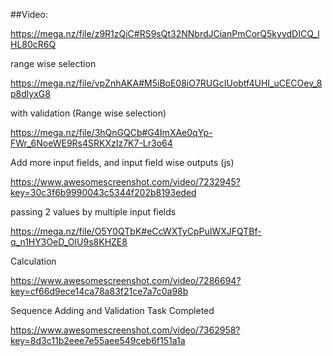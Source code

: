 ##Video: 

https://mega.nz/file/z9R1zQiC#RS9sQt32NNbrdJCianPmCorQ5kyvdDICQ_lHL80cR6Q

range wise selection

https://mega.nz/file/vpZnhAKA#M5iBoE08iO7RUGcIUobtf4UHI_uCECOev_8p8dlyxG8

with validation (Range wise selection)

https://mega.nz/file/3hQnGQCb#G4ImXAe0qYp-FWr_6NoeWE9Rs4SRKXzIz7K7-Lr3o64

Add more input fields, and input field wise outputs (js)

https://www.awesomescreenshot.com/video/7232945?key=30c3f6b9990043c5344f202b8193eded

passing 2 values by multiple input fields

https://mega.nz/file/O5Y0QTbK#eCcWXTyCpPuIWXJFQTBf-q_n1HY3OeD_OIU9s8KHZE8

Calculation

https://www.awesomescreenshot.com/video/7286694?key=cf66d9ece14ca78a83f21ce7a7c0a98b

Sequence Adding and Validation Task Completed

https://www.awesomescreenshot.com/video/7362958?key=8d3c11b2eee7e55aee549ceb6f151a1a
